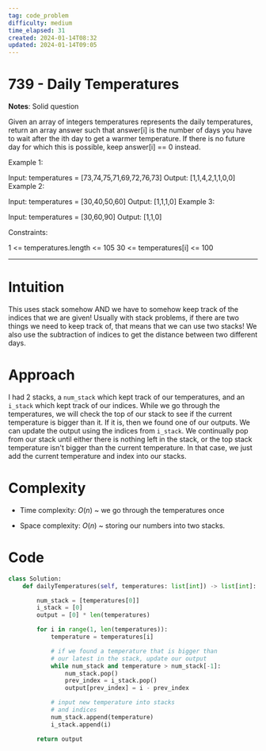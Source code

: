 ```yaml
---
tag: code_problem
difficulty: medium
time_elapsed: 31
created: 2024-01-14T08:32
updated: 2024-01-14T09:05
---
```


# 739 - Daily Temperatures

**Notes**: Solid question

Given an array of integers temperatures represents the daily temperatures, return an array answer such that answer[i] is the number of days you have to wait after the ith day to get a warmer temperature. If there is no future day for which this is possible, keep answer[i] == 0 instead.

 

Example 1:

Input: temperatures = [73,74,75,71,69,72,76,73]
Output: [1,1,4,2,1,1,0,0]
Example 2:

Input: temperatures = [30,40,50,60]
Output: [1,1,1,0]
Example 3:

Input: temperatures = [30,60,90]
Output: [1,1,0]
 

Constraints:

1 <= temperatures.length <= 105
30 <= temperatures[i] <= 100

---

# Intuition
<!-- Describe your first thoughts on how to solve this problem. -->
This uses stack somehow AND we have to somehow keep track of the indices that we are given! Usually with stack problems, if there are two things we need to keep track of, that means that we can use two stacks! We also use the subtraction of indices to get the distance between two different days.

# Approach
<!-- Describe your approach to solving the problem. -->
I had 2 stacks, a `num_stack` which kept track of our temperatures, and an `i_stack` which kept track of our indices. While we go through the temperatures, we will check the top of our stack to see if the current temperature is bigger than it. If it is, then we found one of our outputs. We can update the output using the indices from `i_stack`. We continually pop from our stack until either there is nothing left in the stack, or the top stack temperature isn't bigger than the current temperature. In that case, we just add the current temperature and index into our stacks.

# Complexity
- Time complexity: $O(n)$ ~ we go through the temperatures once

- Space complexity: $O(n)$ ~ storing our numbers into two stacks.

# Code
```python
class Solution:
    def dailyTemperatures(self, temperatures: list[int]) -> list[int]:

        num_stack = [temperatures[0]]
        i_stack = [0]
        output = [0] * len(temperatures)

        for i in range(1, len(temperatures)):
            temperature = temperatures[i]

            # if we found a temperature that is bigger than
            # our latest in the stack, update our output
            while num_stack and temperature > num_stack[-1]:
                num_stack.pop()
                prev_index = i_stack.pop()
                output[prev_index] = i - prev_index

            # input new temperature into stacks
            # and indices
            num_stack.append(temperature)
            i_stack.append(i)

        return output

```
